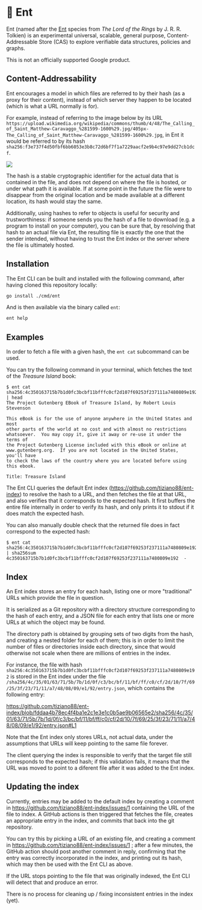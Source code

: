 # 🌳 Ent

Ent (named after the [Ent](https://en.wikipedia.org/wiki/Ent) species from _The
Lord of the Rings_ by J. R. R. Tolkien) is an experimental universal, scalable,
general purpose, Content-Addressable Store (CAS) to explore verifiable data
structures, policies and graphs.

This is not an officially supported Google product.

## Content-Addressability

Ent encourages a model in which files are referred to by their hash (as a proxy
for their content), instead of which server they happen to be located (which is
what a URL normally is for).

For example, instead of referring to the image below by its URL
`https://upload.wikimedia.org/wikipedia/commons/thumb/4/48/The_Calling_of_Saint_Matthew-Caravaggo_%281599-1600%29.jpg/405px-The_Calling_of_Saint_Matthew-Caravaggo_%281599-1600%29.jpg`,
in Ent it would be referred to by its hash
`sha256:f3e737f4d50fbf6bb6053e3b8c72d6bf7f1a7229aacf2e9b4c97e9dd27cb1dcf`.

![](https://upload.wikimedia.org/wikipedia/commons/thumb/4/48/The_Calling_of_Saint_Matthew-Caravaggo_%281599-1600%29.jpg/405px-The_Calling_of_Saint_Matthew-Caravaggo_%281599-1600%29.jpg)

The hash is a stable cryptographic identifier for the actual data that is
contained in the file, and does not depend on where the file is hosted, or under
what path it is available. If at some point in the future the file were to
disappear from the original location and be made available at a different
location, its hash would stay the same.

Additionally, using hashes to refer to objects is useful for security and
trustworthiness: if someone sends you the hash of a file to download (e.g. a
program to install on your computer), you can be sure that, by resolving that
hash to an actual file via Ent, the resulting file is exactly the one that the
sender intended, without having to trust the Ent index or the server where the
file is ultimately hosted.

## Installation

The Ent CLI can be built and installed with the following command, after having
cloned this repository locally:

```bash
go install ./cmd/ent
```

And is then available via the binary called `ent`:

```bash
ent help
```

## Examples

In order to fetch a file with a given hash, the `ent cat` subcommand can be
used.

You can try the following command in your terminal, which fetches the text of
the _Treasure Island_ book:

```console
$ ent cat sha256:4c350163715b7b1d0fc3bcbf11bfffc0cf2d107f69253f237111a7480809e192 | head
The Project Gutenberg EBook of Treasure Island, by Robert Louis Stevenson

This eBook is for the use of anyone anywhere in the United States and most
other parts of the world at no cost and with almost no restrictions
whatsoever.  You may copy it, give it away or re-use it under the terms of
the Project Gutenberg License included with this eBook or online at
www.gutenberg.org.  If you are not located in the United States, you'll have
to check the laws of the country where you are located before using this ebook.

Title: Treasure Island
```

The Ent CLI queries the default Ent index
(https://github.com/tiziano88/ent-index) to resolve the hash to a URL, and then
fetches the file at that URL, and also verifies that it corresponds to the
expected hash. It first buffers the entire file internally in order to verify
its hash, and only prints it to stdout if it does match the expected hash.

You can also manually double check that the returned file does in fact
correspond to the expected hash:

```console
$ ent cat sha256:4c350163715b7b1d0fc3bcbf11bfffc0cf2d107f69253f237111a7480809e192 | sha256sum
4c350163715b7b1d0fc3bcbf11bfffc0cf2d107f69253f237111a7480809e192  -
```

## Index

An Ent index stores an entry for each hash, listing one or more "traditional"
URLs which provide the file in question.

It is serialized as a Git repository with a directory structure corresponding to
the hash of each entry, and a JSON file for each entry that lists one or more
URLs at which the object may be found.

The directory path is obtained by grouping sets of two digits from the hash, and
creating a nested folder for each of them; this is in order to limit the number
of files or directories inside each directory, since that would otherwise not
scale when there are millions of entries in the index.

For instance, the file with hash
`sha256:4c350163715b7b1d0fc3bcbf11bfffc0cf2d107f69253f237111a7480809e192` is
stored in the Ent index under the file
`/sha256/4c/35/01/63/71/5b/7b/1d/0f/c3/bc/bf/11/bf/ff/c0/cf/2d/10/7f/69/25/3f/23/71/11/a7/48/08/09/e1/92/entry.json`,
which contains the following entry:

https://github.com/tiziano88/ent-index/blob/fddaa4b78ec4f4ba1e2c1e3e1c0b5ae9b06565e2/sha256/4c/35/01/63/71/5b/7b/1d/0f/c3/bc/bf/11/bf/ff/c0/cf/2d/10/7f/69/25/3f/23/71/11/a7/48/08/09/e1/92/entry.json#L1

Note that the Ent index only stores URLs, not actual data, under the assumptions
that URLs will keep pointing to the same file forever.

The client querying the index is responsible to verify that the target file
still corresponds to the expected hash; if this validation fails, it means that
the URL was moved to point to a diferent file after it was added to the Ent
index.

## Updating the index

Currently, entries may be added to the default index by creating a comment in
https://github.com/tiziano88/ent-index/issues/1 containing the URL of the file
to index. A GitHub actions is then triggered that fetches the file, creates an
appropriate entry in the index, and commits that back into the git repository.

You can try this by picking a URL of an existing file, and creating a comment in
https://github.com/tiziano88/ent-index/issues/1 ; after a few minutes, the
GitHub action should post another comment in reply, confirming that the entry
was correctly incorporated in the index, and printing out its hash, which may
then be used with the Ent CLI as above.

If the URL stops pointing to the file that was originally indexed, the Ent CLI
will detect that and produce an error.

There is no process for cleaning up / fixing inconsistent entries in the index
(yet).
